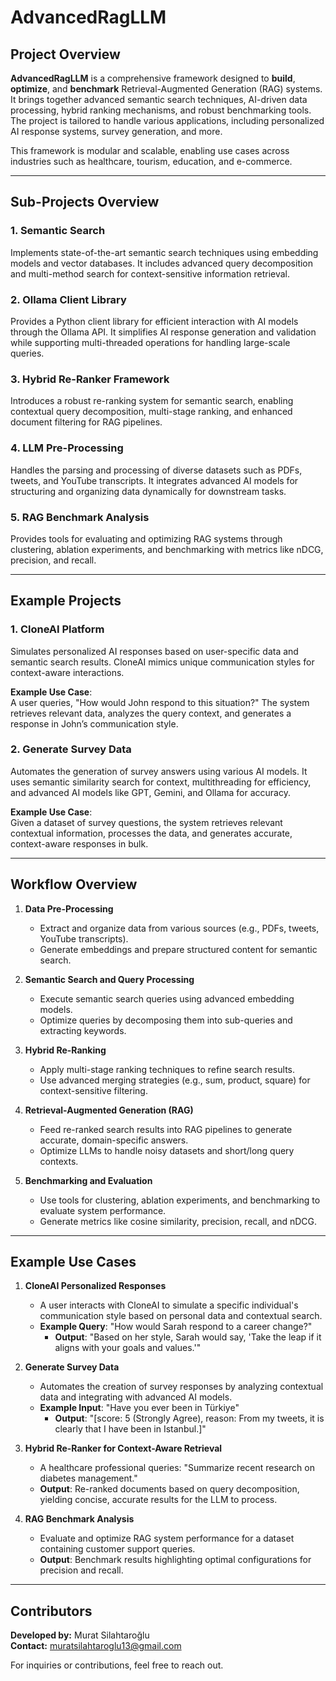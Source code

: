 # AdvancedRagLLM

## Project Overview

**AdvancedRagLLM** is a comprehensive framework designed to **build**, **optimize**, and **benchmark** Retrieval-Augmented Generation (RAG) systems. It brings together advanced semantic search techniques, AI-driven data processing, hybrid ranking mechanisms, and robust benchmarking tools. The project is tailored to handle various applications, including personalized AI response systems, survey generation, and more.

This framework is modular and scalable, enabling use cases across industries such as healthcare, tourism, education, and e-commerce.

---

## Sub-Projects Overview

### 1. **Semantic Search**
Implements state-of-the-art semantic search techniques using embedding models and vector databases. It includes advanced query decomposition and multi-method search for context-sensitive information retrieval.

### 2. **Ollama Client Library**
Provides a Python client library for efficient interaction with AI models through the Ollama API. It simplifies AI response generation and validation while supporting multi-threaded operations for handling large-scale queries.

### 3. **Hybrid Re-Ranker Framework**
Introduces a robust re-ranking system for semantic search, enabling contextual query decomposition, multi-stage ranking, and enhanced document filtering for RAG pipelines.

### 4. **LLM Pre-Processing**
Handles the parsing and processing of diverse datasets such as PDFs, tweets, and YouTube transcripts. It integrates advanced AI models for structuring and organizing data dynamically for downstream tasks.

### 5. **RAG Benchmark Analysis**
Provides tools for evaluating and optimizing RAG systems through clustering, ablation experiments, and benchmarking with metrics like nDCG, precision, and recall.

---
## Example Projects
### 1. **CloneAI Platform**
Simulates personalized AI responses based on user-specific data and semantic search results. CloneAI mimics unique communication styles for context-aware interactions.

**Example Use Case**:  
A user queries, "How would John respond to this situation?" The system retrieves relevant data, analyzes the query context, and generates a response in John’s communication style.


### 2. **Generate Survey Data**
Automates the generation of survey answers using various AI models. It uses semantic similarity search for context, multithreading for efficiency, and advanced AI models like GPT, Gemini, and Ollama for accuracy.

**Example Use Case**:  
Given a dataset of survey questions, the system retrieves relevant contextual information, processes the data, and generates accurate, context-aware responses in bulk.

---

## Workflow Overview

1. **Data Pre-Processing**
   - Extract and organize data from various sources (e.g., PDFs, tweets, YouTube transcripts).
   - Generate embeddings and prepare structured content for semantic search.

2. **Semantic Search and Query Processing**
   - Execute semantic search queries using advanced embedding models.
   - Optimize queries by decomposing them into sub-queries and extracting keywords.

3. **Hybrid Re-Ranking**
   - Apply multi-stage ranking techniques to refine search results.
   - Use advanced merging strategies (e.g., sum, product, square) for context-sensitive filtering.

4. **Retrieval-Augmented Generation (RAG)**
   - Feed re-ranked search results into RAG pipelines to generate accurate, domain-specific answers.
   - Optimize LLMs to handle noisy datasets and short/long query contexts.

5. **Benchmarking and Evaluation**
   - Use tools for clustering, ablation experiments, and benchmarking to evaluate system performance.
   - Generate metrics like cosine similarity, precision, recall, and nDCG.

---

## Example Use Cases

1. **CloneAI Personalized Responses**
   - A user interacts with CloneAI to simulate a specific individual's communication style based on personal data and contextual search.
   - **Example Query**: "How would Sarah respond to a career change?"  
     - **Output**: "Based on her style, Sarah would say, 'Take the leap if it aligns with your goals and values.'"

2. **Generate Survey Data**
   - Automates the creation of survey responses by analyzing contextual data and integrating with advanced AI models.
   - **Example Input**: "Have you ever been in Türkiye"  
     - **Output**:  "[score: 5 (Strongly Agree), reason: From my tweets, it is clearly that I have been in Istanbul.]"

3. **Hybrid Re-Ranker for Context-Aware Retrieval**
   - A healthcare professional queries: "Summarize recent research on diabetes management."  
   - **Output**: Re-ranked documents based on query decomposition, yielding concise, accurate results for the LLM to process.

4. **RAG Benchmark Analysis**
   - Evaluate and optimize RAG system performance for a dataset containing customer support queries.  
   - **Output**: Benchmark results highlighting optimal configurations for precision and recall.

---

## Contributors

**Developed by:** Murat Silahtaroğlu  
**Contact:** [muratsilahtaroglu13@gmail.com](mailto:muratsilahtaroglu13@gmail.com)  

For inquiries or contributions, feel free to reach out.
